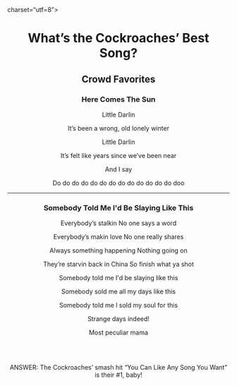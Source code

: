 
<!DOCTYPE  html>
<html lang=“en”>
      <head> 
              <title>The Best Song of the Best Band Ever</title>
              <meta> charset=“utf=8”>
              <meta name=“description” content=“The fan club page dedicated to the best song of the best band ever, the Cockroaches.”>
</head>
<body>
  <header> 
     <h1>What’s the Cockroaches’ Best Song? </h1>
       <main> 
          <section>  
                <h2>  Crowd Favorites </h2>
                <article>
                  <h3> Here Comes The Sun </h3>
                     <P> Little Darlin </P>
                     <p> It’s been a wrong, old lonely winter </p>       
                     <p> Little Darlin </p>
                     <p> It’s felt like years since we’ve been near </p>
                     <p> And I say </p>
                     <p> Do do do do do do do do do do do do do doo </p> 
                        <hr></hr>   
               </article>
               <article>
                  <h3>Somebody Told Me I'd Be Slaying Like This </h3>
                     <p> Everybody’s stalkin No one says a word </p>
                     <p> Everybody’s makin love No one really shares 
                     <p> Always something happening Nothing going on </p>                      
                     <p> They’re starvin back in China So finish what ya shot </p>  
                     <p> Somebody told me I'd be slaying like this </p>  
                     <p> Somebody sold me all my days like this </p>  
                     <p> Somebody told me l sold my soul for this </p>   
                     <p> Strange days indeed! </p>   
                     <p> Most peculiar mama </p>   
                         <br></br>   
               </article>
         </section>
    </main>
</body>
<footer>
     <p> ANSWER: The Cockroaches’ smash hit “You Can Like Any Song You Want” is their #1, baby!  </p>
</footer>  
